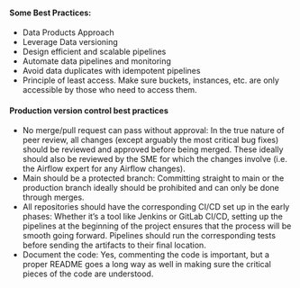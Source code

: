 
#### **Some Best Practices:**
- Data Products Approach
- Leverage Data versioning
- Design efficient and scalable pipelines
- Automate data pipelines and monitoring
- Avoid data duplicates with idempotent pipelines
- Principle of least access. Make sure buckets, instances, etc. are only accessible by those who need to access them.

#### Production version control best practices
- No merge/pull request can pass without approval: In the true nature of peer review, all changes (except arguably the most critical bug fixes) should be reviewed and approved before being merged. These ideally should also be reviewed by the SME for which the changes involve (i.e. the Airflow expert for any Airflow changes).
- Main should be a protected branch: Committing straight to main or the production branch ideally should be prohibited and can only be done through merges.
- All repositories should have the corresponding CI/CD set up in the early phases: Whether it’s a tool like Jenkins or GitLab CI/CD, setting up the pipelines at the beginning of the project ensures that the process will be smooth going forward. Pipelines should run the corresponding tests before sending the artifacts to their final location.
- Document the code: Yes, commenting the code is important, but a proper README goes a long way as well in making sure the critical pieces of the code are understood.
